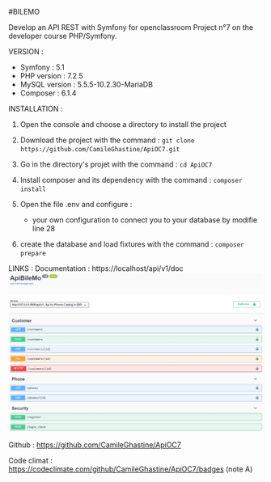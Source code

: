 #BILEMO

Develop an API REST with Symfony for openclassroom Project n°7 on the developer course PHP/Symfony.

VERSION :
- Symfony : 5.1
- PHP version : 7.2.5
- MySQL version : 5.5.5-10.2.30-MariaDB
- Composer : 6.1.4

INSTALLATION :
1) Open the console and choose a directory to install the project

2) Download the project with the command :
`git clone https://github.com/CamileGhastine/ApiOC7.git`

3) Go in the directory's projet with the command :
`cd ApiOC7`

4) Install composer and its dependency with the command :
`composer install`

5) Open the file .env and configure : 
	- your own configuration to connect you to your database by modifie line 28

6) create the database and load fixtures with the command :
`composer prepare`

LINKS :
Documentation : https://localhost/api/v1/doc
 ![Alt text](./public/docApi.jpg?raw=true "Title") 

Github : https://github.com/CamileGhastine/ApiOC7

Code climat : https://codeclimate.com/github/CamileGhastine/ApiOC7/badges    (note A)